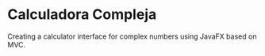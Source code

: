 # Calculadora Compleja

Creating a calculator interface for complex numbers using JavaFX based on MVC.